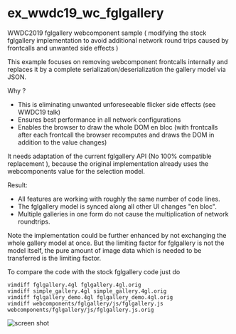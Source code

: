 # ex_wwdc19_wc_fglgallery
WWDC2019 fglgallery webcomponent sample ( modifying the  stock fglgallery  implementation to avoid additional network round trips caused by frontcalls and unwanted side effects )

This example focuses on removing webcomponent frontcalls internally and replaces it
by a complete serialization/deserialization the gallery model via JSON.

Why ?
* This is eliminating unwanted unforeseeable flicker side effects (see WWDC19 talk)
* Ensures best performance in all network configurations
* Enables the browser to draw the whole DOM en bloc (with frontcalls after each frontcall the browser recomputes and draws the DOM in addition to the value changes)

It needs adaptation of the current fglgallery API (No 100% compatible replacement ), because the original implementation already uses the webcomponents value for the selection model.

Result:
* All features are working with roughly the same number of code lines.
* The fglgallery model is synced along all other UI changes "en bloc".
* Multiple galleries in one form do not cause the multiplication of network roundtrips.

Note the implementation could be further enhanced by not exchanging the whole gallery model at once.
But the limiting factor for fglgallery is not the model itself, the pure amount of image data which is needed to be transferred is the limiting factor.

To compare the code with the stock fglgallery code just do

    vimdiff fglgallery.4gl fglgallery.4gl.orig
    vimdiff simple_gallery.4gl simple_gallery.4gl.orig
    vimdiff fglgallery_demo.4gl fglgallery_demo.4gl.orig
    vimdiff webcomponents/fglgallery/js/fglgallery.js webcomponents/fglgallery/js/fglgallery.js.orig

![screen shot](https://github.com/FourjsGenero/ex_wwdc19_wc_gallery/raw/master/fglgallery.jpg)
